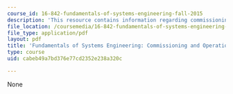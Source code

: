 ```yaml
---
course_id: 16-842-fundamentals-of-systems-engineering-fall-2015
description: 'This resource contains information regarding commissioning and operations. '
file_location: /coursemedia/16-842-fundamentals-of-systems-engineering-fall-2015/cabeb49a7bd376e77cd2352e238a320c_MIT16_842F15_Ses_10_Com_Opr.pdf
file_type: application/pdf
layout: pdf
title: 'Fundamentals of Systems Engineering: Commissioning and Operations'
type: course
uid: cabeb49a7bd376e77cd2352e238a320c

---
```

None